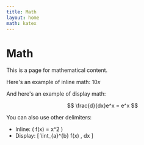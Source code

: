 ```yaml
---
title: Math
layout: home
math: katex
---
```


# Math

This is a page for mathematical content.

Here's an example of inline math: $10x$

And here's an example of display math:

$$
\frac{d}{dx}e^x = e^x
$$

You can also use other delimiters:
- Inline: \( f(x) = x^2 \)
- Display: \[ \int_{a}^{b} f(x) \, dx \]